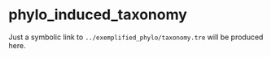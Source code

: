 # phylo_induced_taxonomy
Just a symbolic link to `../exemplified_phylo/taxonomy.tre` will be produced here.

